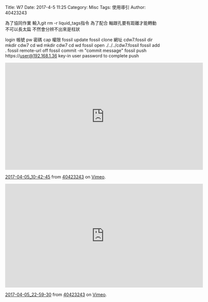 Title: W7
Date: 2017-4-5 11:25
Category: Misc
Tags: 使用導引
Author: 40423243


<section>
為了協同作業 輸入git rm -r liquid_tags指令 為了配合 軸跟孔要有距離才能轉動 不可以長太扁 不然會分辨不出來是柱狀

login 帳號 pw 密碼 cap 權限 fossil update fossil clone 網址 cdw7.fossil dir mkdir cdw7 cd wd mkdir cdw7 cd wd fossil open ./../../cdw7.fossil fossil add . fossil remote-url off fossil commit -m "commit message" fossil push https://user@192.168.1.36 key-in user password to complete push

</section>

<p><iframe src="https://player.vimeo.com/video/211611480" width="640" height="347" frameborder="0" webkitallowfullscreen mozallowfullscreen allowfullscreen></iframe>
<p><a href="https://vimeo.com/211611480">2017-04-05_10-42-45</a> from <a href="https://vimeo.com/user45620934">40423243</a> on <a href="https://vimeo.com">Vimeo</a>.</p>

<p><iframe src="https://player.vimeo.com/video/212840986" width="640" height="336" frameborder="0" webkitallowfullscreen mozallowfullscreen allowfullscreen></iframe>
<p><a href="https://vimeo.com/212840986">2017-04-05_22-59-30</a> from <a href="https://vimeo.com/user45620934">40423243</a> on <a href="https://vimeo.com">Vimeo</a>.</p>